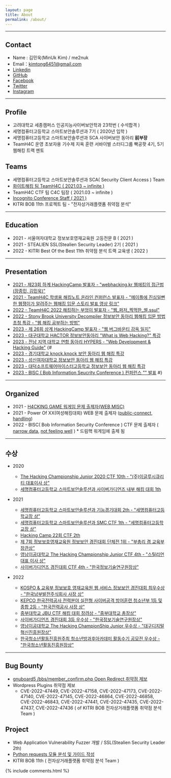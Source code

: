 ```yaml
---
layout: page
title: About
permalink: /about/
---
```


* * *

## Contact

  * Name : 김민욱(MinUk Kim) / me2nuk
  * Email：kimtong6451@gmail.com
  * [Linkedin](https://www.linkedin.com/in/minuk-kim-b570a91ba/)
  * [GitHub](https://github.com/me2nuk)
  * [Facebook](https://www.facebook.com/me2nuk)
  * [Twitter](https://twitter.com/@me2nuk)
  * [Instagram](https://instagram.com/kimtong6451)

* * *

## Profile

 * 고려대학교 세종캠퍼스 인공지능사이버보안학과 23학번 ( 수석합격 )
 * 세명컴퓨터고등학교 스마트보안솔루션과 7기 ( 2020년 입학 )
 * 세명컴퓨터고등학교 스마트보안솔루션과 SCA 사이버보안 동아리 **前부장**
 * TeamH4C 운영 초보자용 기수제 지옥 훈련 서바이벌 스터디그룹 빡공팟 4기, 5기 웹해킹 트랙 멘토

## Teams

 * 세명컴퓨터고등학교 스마트보안솔루션과 SCA( Security Client Access ) Team
 * [화이트해킹 팀 TeamH4C ( 2021.03 ~ infinite )](https://teamh4c.com)
 * TeamH4C CTF 팀 C4C 팀장 ( 2021.03 ~ infinite )
 * [Incognito Conference Staff ( 2021 )](https://incognito.kr/)
 * KITRI BOB 11th 프로젝트 팀 - "전자상거래플랫폼 취약점 분석"

---

## Education

 * 2021 - 서울여자대학교 정보보호영재교육원 고등전문 B ( 2021 )
 * 2021 - STEALIEN SSL(Stealien Security Leader) 2기 ( 2021 )
 * 2022 - KITRI Best Of the Best 11th 취약점 분석 트랙 교육생 ( 2022 )

---

## Presentation

 * [2021 - 제23회 하계 HackingCamp 발표자 - "webhacking.kr 웹에킹의 접근법(장종민, 김민욱)"](http://hackingcamp.org/)
 * [2021 - TeamH4C 학생용 해킹노트 온라인 컨퍼런스 발표자 - "메이플에 진심일뻔한 웹쟁이가 알려주는 웹해킹 입문 스토리 발표 영상 링크"](https://youtu.be/FXrE4cI_oW8)
 * [2022 - TeamH4C 2022 해킹하는 부엉이 발표자 - "웹_퍼저_찍먹한_썰.ssul"](https://www.youtube.com/watch?v=RgidYMxFfkw)
 * [2022 - Stony Brook University Decompiler 정보보안 동아리 웹해킹 입문 방법 초청 특강 - "웹 해킹 공부하는 방법"]()
 * [2023 - 제 26회 상계 HackingCamp 발표자 - "웹 버그바운티 감옥 일지"](https://www.facebook.com/h4ckingc4mp/posts/613701180565092)
 * [2023 - 대구대학교 HACTOR 정보보안동아리 "What is Web Hacking?" 특강]()
 * [2023 - 전남 지역 대학교 연합 동아리 HYPERS - "Web Development & Hacking Guide"]()
 {# 
 * [2023 - 경기대학교 knock.knock 보안 동아리 웹 해킹 특강]()
 * [2023 - 성신여자대학교 정보보안 동아리 웹 해킹 특강]()
 * [2023 - 대덕소프트웨어마이스터고등학교 정보보안 동아리 웹 해킹 특강]()
 * [2023 - BISC ( Bob Information Seucrity Conference ) 컨퍼런스 "<To be Updatae..>" 발표]() #}

---

## Organized

  * 2021 - [H4CKING GAME 워게임 문제 출제자(WEB,MISC)](https://h4ckingga.me/challenges)
  * 2021 - Power Of XX(여성해킹대회) WEB 문제 출제자 ([public-connect](/files/pox/public-connect.png), [handling](/files/pox/handling.png))
  * 2022 - BISC( Bob Information Security Conference ) CTF 문제 출제자 ( [narrow data](https://dreamhack.io/wargame/challenges/640/writeups?writeup_id=8768), [not feeling well](https://dreamhack.io/wargame/challenges/653) ) * 드림핵 워게임에 출제 됨

---

## 수상

  + 2020

    + [The Hacking Championship Junior 2020 CTF 10th - "(주)이글루시큐리티 대표이사 상"](http://www.kukinews.com/newsView/kuk202011260227)
    + [세명컴퓨터고등학교 스마트보안솔루션과 사이버가디언즈 내부 해킹 대회 1th]()

  + 2021

    + [세명컴퓨터고등학교 스마트보안솔루션과 기능경기대회 2th - "세명컴퓨터고등학교장 상"]()
    + [세명컴퓨터고등학교 스마트보안솔루션과 SMC CTF 1th - "세명컴퓨터고등학교장 상"]()
    + [Hacking Camp 22회 CTF 2th](/files/HackingCamp/CTF-2th.png)
    + [제 7회 정보보호영재교육원 정보보안 경진대회 단체전 1위 - "부총리 겸 교육부 장관상" ]()
    + [영남이공대학교 The Hacking Championship Junior CTF 4th - "스틸리언 대표 이사 상"](http://news.unn.net/news/articleView.html?idxno=517151)
    + [사이버가디언즈 경진대회 CTF 4th - "한국정보기술연구원장상"](https://www.facebook.com/dreamhack.io/photos/a.124467269979127/127564286336092)

  + 2022
  
    + [KOSPO & 교육부 정보보호 영재교육원 웹 서비스 정보보안 경진대회 최우수상 - "한국남부발전주식회사 사장 상"](https://www.kospo.co.kr/sites/kospo/popup/web_service_pop5.html)
    + [KEPCO 한국전력공사 전력분야 실전형 사이버공격 방어훈련 청소년부 1등 및 종합 2등 - "한국전력공사 사장 상"](https://biz.newdaily.co.kr/site/data/html/2022/10/25/2022102500219.html)
    + [중부대학교 JBU CTF 해킹 대회 장려상 - "중부대학교 총장상"]()
    + [사이버가디언즈 경진대회 3등 우수상 - "한국정보기술연구원장상"](https://www.dailysecu.com/news/articleView.html?idxno=135418)
    + [영남이공대학교 The Hacking ChampionShip Junior 우수상 - "대구디지털혁신진흥원장상"](https://www.boannews.com/media/view.asp?idx=111519)
    + [한국청소년활동진흥원주최 청소년방과후아카데미 활동수기 공모전 우수상 - "한국청소년활동진흥원장상"](http://www.ggpyeonghwa.com/news/articleView.html?idxno=174846)

* * *

## Bug Bounty

  + [gnuboard5 /bbs/member_confirm.php Open Redirect 취약점 제보](https://github.com/gnuboard/gnuboard5/issues/126)
  + Wordpress Plugins 취약점 제보
    + CVE-2022-47449, CVE-2022-47158, CVE-2022-47173, CVE-2022-47140, CVE-2022-47145, CVE-2022-46864, CVE-2022-46858, CVE-2022-46843, CVE-2022-47441, CVE-2022-47435, CVE-2022-47437, CVE-2022-47436 ( of KITRI BOB 전자상거래플랫폼 취약점 분석 Team )

## Project

  + Web Application Vulnerability Fuzzer 개발 / SSL(Stealien Security Leader 2th)
  + [Python requests 모듈 분석 및 가이드 작성](https://me2nuk.com/Python-requests-module-example/)
  + KITRI BOB 11th ( 전자상거래플랫폼 취약점 분석 Team )

{% include comments.html %}
